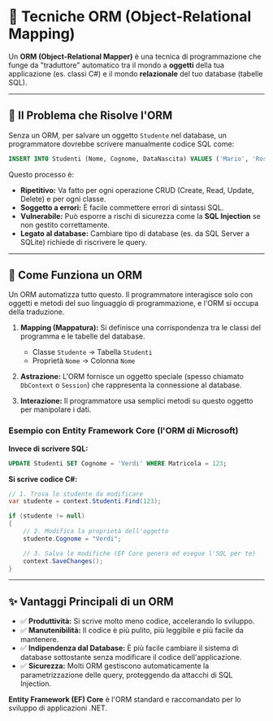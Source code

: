 # 🔄 Tecniche ORM (Object-Relational Mapping)

Un **ORM (Object-Relational Mapper)** è una tecnica di programmazione che funge da "traduttore" automatico tra il mondo a **oggetti** della tua applicazione (es. classi C#) e il mondo **relazionale** del tuo database (tabelle SQL).

---

## 🎯 Il Problema che Risolve l'ORM

Senza un ORM, per salvare un oggetto `Studente` nel database, un programmatore dovrebbe scrivere manualmente codice SQL come:
```sql
INSERT INTO Studenti (Nome, Cognome, DataNascita) VALUES ('Mario', 'Rossi', '2005-10-20');
```
Questo processo è:
*   **Ripetitivo:** Va fatto per ogni operazione CRUD (Create, Read, Update, Delete) e per ogni classe.
*   **Soggetto a errori:** È facile commettere errori di sintassi SQL.
*   **Vulnerabile:** Può esporre a rischi di sicurezza come la **SQL Injection** se non gestito correttamente.
*   **Legato al database:** Cambiare tipo di database (es. da SQL Server a SQLite) richiede di riscrivere le query.

---

## 🌉 Come Funziona un ORM

Un ORM automatizza tutto questo. Il programmatore interagisce solo con oggetti e metodi del suo linguaggio di programmazione, e l'ORM si occupa della traduzione.

1.  **Mapping (Mappatura):** Si definisce una corrispondenza tra le classi del programma e le tabelle del database.
    *   Classe `Studente` → Tabella `Studenti`
    *   Proprietà `Nome` → Colonna `Nome`

2.  **Astrazione:** L'ORM fornisce un oggetto speciale (spesso chiamato `DbContext` o `Session`) che rappresenta la connessione al database.

3.  **Interazione:** Il programmatore usa semplici metodi su questo oggetto per manipolare i dati.

### Esempio con Entity Framework Core (l'ORM di Microsoft)

**Invece di scrivere SQL:**
```sql
UPDATE Studenti SET Cognome = 'Verdi' WHERE Matricola = 123;
```
**Si scrive codice C#:**
```csharp
// 1. Trova lo studente da modificare
var studente = context.Studenti.Find(123);

if (studente != null)
{
    // 2. Modifica la proprietà dell'oggetto
    studente.Cognome = "Verdi";

    // 3. Salva le modifiche (EF Core genera ed esegue l'SQL per te)
    context.SaveChanges();
}
```
---

## ✨ Vantaggi Principali di un ORM

*   ✅ **Produttività:** Si scrive molto meno codice, accelerando lo sviluppo.
*   ✅ **Manutenibilità:** Il codice è più pulito, più leggibile e più facile da mantenere.
*   ✅ **Indipendenza dal Database:** È più facile cambiare il sistema di database sottostante senza modificare il codice dell'applicazione.
*   ✅ **Sicurezza:** Molti ORM gestiscono automaticamente la parametrizzazione delle query, proteggendo da attacchi di SQL Injection.

**Entity Framework (EF) Core** è l'ORM standard e raccomandato per lo sviluppo di applicazioni .NET.
```
